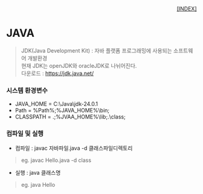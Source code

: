 <p style="text-align: right"> 
    <a href="./README.md">[INDEX]</a>
</p>

# JAVA
> JDK(Java Development Kit) : 자바 플랫폼 프로그래밍에 사용되는 소프트웨어 개발환경 <br/>
> 현재 JDK는 openJDK와 oracleJDK로 나뉘어진다. <br/>
> 다운로드 : https://jdk.java.net/

### 시스템 환경변수
- JAVA_HOME = C:\Java\jdk-24.0.1
- Path = %Path%;%JAVA_HOME%\bin;
- CLASSPATH = .;%JVAA_HOME%\lib;.\class;

### 컴파일 및 실행
- 컴파일 : javac 자바파일.java -d 클래스파일디렉토리
> eg. javac Hello.java -d class
- 실행 : java 클래스명
> eg. java Hello



